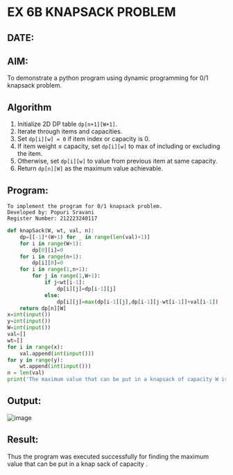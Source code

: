 # EX 6B KNAPSACK PROBLEM
## DATE:
## AIM:
To demonstrate a python program using dynamic programming for 0/1 knapsack problem.



## Algorithm
1. Initialize 2D DP table `dp[n+1][W+1]`.
2. Iterate through items and capacities.
3. Set `dp[i][w] = 0` if item index or capacity is 0.
4. If item weight ≤ capacity, set `dp[i][w]` to max of including or excluding the item.
5. Otherwise, set `dp[i][w]` to value from previous item at same capacity.
6. Return `dp[n][W]` as the maximum value achievable.
   
## Program:
```
To implement the program for 0/1 knapsack problem.
Developed by: Popuri Sravani
Register Number: 212223240117
```
```py
def knapSack(W, wt, val, n):
    dp=[[-1]*(W+1) for _ in range(len(val)+1)]
    for i in range(W+1):
        dp[0][i]=0
    for i in range(n+1):
        dp[i][0]=0
    for i in range(1,n+1):
        for j in range(1,W+1):
            if j<wt[i-1]:
                dp[i][j]=dp[i-1][j]
            else:
                dp[i][j]=max(dp[i-1][j],dp[i-1][j-wt[i-1]]+val[i-1])
    return dp[n][W]
x=int(input())
y=int(input())
W=int(input())
val=[]
wt=[]
for i in range(x):
    val.append(int(input()))
for y in range(y):
    wt.append(int(input()))
n = len(val)
print('The maximum value that can be put in a knapsack of capacity W is: ',knapSack(W, wt, val, n))
```

## Output:
![image](https://github.com/user-attachments/assets/ac2745d0-e7f2-4c9f-a411-1b7c8f242de3)



## Result:
Thus the program was executed successfully for finding the maximum value that can be put in a knap sack of capacity .
